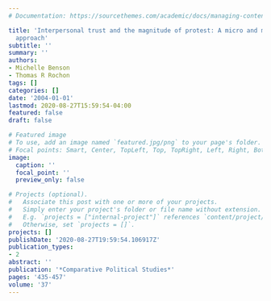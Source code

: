 ```yaml
---
# Documentation: https://sourcethemes.com/academic/docs/managing-content/

title: 'Interpersonal trust and the magnitude of protest: A micro and macro level
  approach'
subtitle: ''
summary: ''
authors:
- Michelle Benson
- Thomas R Rochon
tags: []
categories: []
date: '2004-01-01'
lastmod: 2020-08-27T15:59:54-04:00
featured: false
draft: false

# Featured image
# To use, add an image named `featured.jpg/png` to your page's folder.
# Focal points: Smart, Center, TopLeft, Top, TopRight, Left, Right, BottomLeft, Bottom, BottomRight.
image:
  caption: ''
  focal_point: ''
  preview_only: false

# Projects (optional).
#   Associate this post with one or more of your projects.
#   Simply enter your project's folder or file name without extension.
#   E.g. `projects = ["internal-project"]` references `content/project/deep-learning/index.md`.
#   Otherwise, set `projects = []`.
projects: []
publishDate: '2020-08-27T19:59:54.106917Z'
publication_types:
- 2
abstract: ''
publication: '*Comparative Political Studies*'
pages: '435-457'
volume: '37'
---
```

